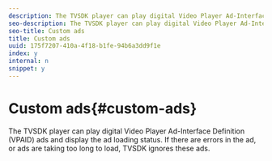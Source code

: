 ```yaml
---
description: The TVSDK player can play digital Video Player Ad-Interface Definition (VPAID) ads and display the ad loading status. If there are errors in the ad, or ads are taking too long to load, TVSDK ignores these ads.
seo-description: The TVSDK player can play digital Video Player Ad-Interface Definition (VPAID) ads and display the ad loading status. If there are errors in the ad, or ads are taking too long to load, TVSDK ignores these ads.
seo-title: Custom ads
title: Custom ads
uuid: 175f7207-410a-4f18-b1fe-94b6a3dd9f1e
index: y
internal: n
snippet: y
---
```


# Custom ads{#custom-ads}

The TVSDK player can play digital Video Player Ad-Interface Definition (VPAID) ads and display the ad loading status. If there are errors in the ad, or ads are taking too long to load, TVSDK ignores these ads.

